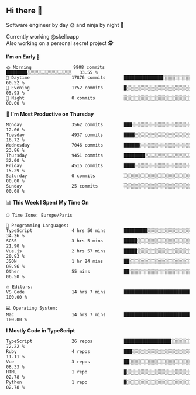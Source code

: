 ## Hi there 👋

Software engineer by day 🌞 and ninja by night 🌝

Currently working @skelloapp <br>
Also working on a personal secret project 🕵️

<!--START_SECTION:waka-->
**I'm an Early 🐤** 

```text
🌞 Morning                9908 commits        ████████░░░░░░░░░░░░░░░░░   33.55 % 
🌆 Daytime                17876 commits       ███████████████░░░░░░░░░░   60.52 % 
🌃 Evening                1752 commits        █░░░░░░░░░░░░░░░░░░░░░░░░   05.93 % 
🌙 Night                  0 commits           ░░░░░░░░░░░░░░░░░░░░░░░░░   00.00 % 
```
📅 **I'm Most Productive on Thursday** 

```text
Monday                   3562 commits        ███░░░░░░░░░░░░░░░░░░░░░░   12.06 % 
Tuesday                  4937 commits        ████░░░░░░░░░░░░░░░░░░░░░   16.72 % 
Wednesday                7046 commits        ██████░░░░░░░░░░░░░░░░░░░   23.86 % 
Thursday                 9451 commits        ████████░░░░░░░░░░░░░░░░░   32.00 % 
Friday                   4515 commits        ████░░░░░░░░░░░░░░░░░░░░░   15.29 % 
Saturday                 0 commits           ░░░░░░░░░░░░░░░░░░░░░░░░░   00.00 % 
Sunday                   25 commits          ░░░░░░░░░░░░░░░░░░░░░░░░░   00.08 % 
```


📊 **This Week I Spent My Time On** 

```text
🕑︎ Time Zone: Europe/Paris

💬 Programming Languages: 
TypeScript               4 hrs 50 mins       █████████░░░░░░░░░░░░░░░░   34.26 % 
SCSS                     3 hrs 5 mins        █████░░░░░░░░░░░░░░░░░░░░   21.90 % 
Vue.js                   2 hrs 57 mins       █████░░░░░░░░░░░░░░░░░░░░   20.93 % 
JSON                     1 hr 24 mins        ██░░░░░░░░░░░░░░░░░░░░░░░   09.96 % 
Other                    55 mins             ██░░░░░░░░░░░░░░░░░░░░░░░   06.50 % 

🔥 Editors: 
VS Code                  14 hrs 7 mins       █████████████████████████   100.00 % 

💻 Operating System: 
Mac                      14 hrs 7 mins       █████████████████████████   100.00 % 
```

**I Mostly Code in TypeScript** 

```text
TypeScript               26 repos            ██████████████████░░░░░░░   72.22 % 
Ruby                     4 repos             ███░░░░░░░░░░░░░░░░░░░░░░   11.11 % 
Vue                      3 repos             ██░░░░░░░░░░░░░░░░░░░░░░░   08.33 % 
HTML                     1 repo              █░░░░░░░░░░░░░░░░░░░░░░░░   02.78 % 
Python                   1 repo              █░░░░░░░░░░░░░░░░░░░░░░░░   02.78 % 
```




<!--END_SECTION:waka-->

<!--
**antoinelncl/antoinelncl** is a ✨ _special_ ✨ repository because its `README.md` (this file) appears on your GitHub profile.

Here are some ideas to get you started:

- 🔭 I’m currently working on ...
- 🌱 I’m currently learning ...
- 👯 I’m looking to collaborate on ...
- 🤔 I’m looking for help with ...
- 💬 Ask me about ...
- 📫 How to reach me: ...
- 😄 Pronouns: ...
- ⚡ Fun fact: ...
-->
